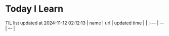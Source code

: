 # Today I Learn 
TIL list updated at 2024-11-12 02:12:13
| name | url | updated time |
| :--- | -- | -- |
